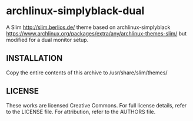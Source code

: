 archlinux-simplyblack-dual
==========================

A Slim <http://slim.berlios.de/> theme based on archlinux-simplyblack
<https://www.archlinux.org/packages/extra/any/archlinux-themes-slim/> but
modified for a dual monitor setup.

INSTALLATION
------------

Copy the entire contents of this archive to /usr/share/slim/themes/

LICENSE
-------
These works are licensed Creative Commons.
For full license details, refer to the LICENSE file.
For attribution, refer to the AUTHORS file.
